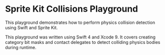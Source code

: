 # Sprite Kit Collisions Playground

This playground demonstrates how to perform physics collision detection using
Swift and Sprite Kit.

This playground was written using Swift 4 and Xcode 9. It covers creating
category bit masks and contact delegates to detect colliding physics bodies
during runtime.
